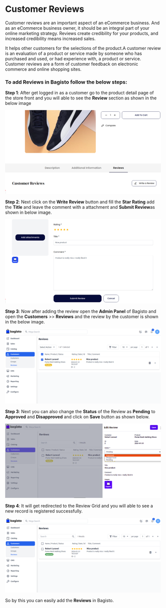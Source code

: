 # Customer Reviews

Customer reviews are an important aspect of an eCommerce business. And as an eCommerce business owner, it should be an integral part of your online marketing strategy. Reviews create credibility for your products, and increased credibility means increased sales.

It helps other customers for the selections of the product.A customer review is an evaluation of a product or service made by someone who has purchased and used, or had experience with, a product or service. Customer reviews are a form of customer feedback on electronic commerce and online shopping sites. 

### To add Reviews in Bagisto follow the below steps:

**Step 1**: After get logged in as a customer go to the product detail page of the store front and you will able to see the **Review** section as shown in the below image

 ![Review](../../assets/2.x/images/customer/review.png)

**Step 2**: Next click on the **Write Review** button and fill the **Star Rating** add the **Title** and leave the comment with a attachment and **Submit Review**as shown in below image.

 ![Rating](../../assets/2.x/images/customer/rating.png)

 **Step 3**: Now after adding the review open the **Admin Panel** of Bagisto and open the **Customers** >> **Reviews** and the review by the customer is shown in the below image.

  ![Admin Review](../../assets/2.x/images/customer/adminReview.png)

**Step 3**: Next you can also change the **Status** of the Review as **Pending** to **Approved** and **Disapproved** and click on **Save** button as shown below.

![Review Status](../../assets/2.x/images/customer/reviewStatus.png)

**Step 4**: It will get redirected to the Review Grid and you will able to see a new record is registered successfully.

![output](../../assets/2.x/images/customer/output.png)

So by this you can easily add the **Reviews** in Bagisto.